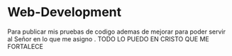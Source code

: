 # Web-Development
Para publicar mis pruebas de codigo ademas de mejorar para poder servir al Señor en lo que me asigno . TODO LO PUEDO EN CRISTO QUE ME FORTALECE
